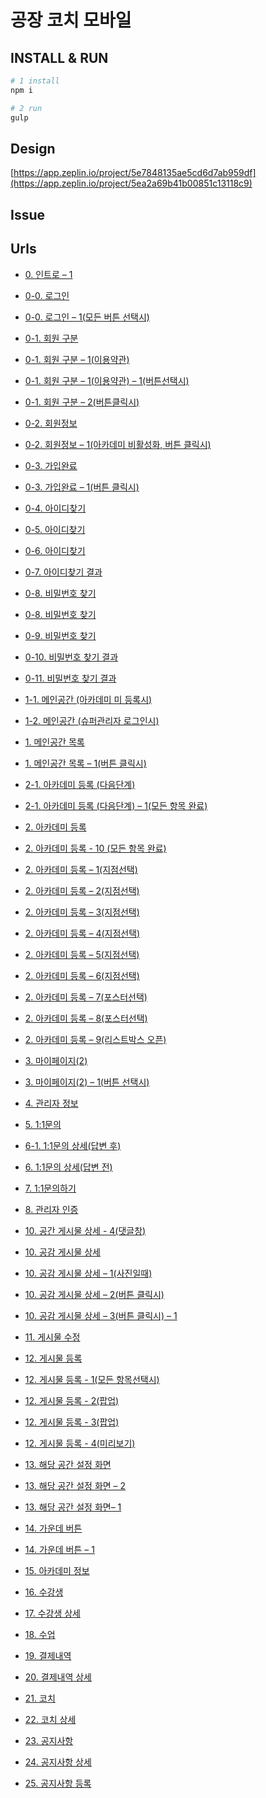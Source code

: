 # 공장 코치 모바일

## INSTALL & RUN
```bash
# 1 install
npm i

# 2 run
gulp
```

## Design
[https://app.zeplin.io/project/5e7848135ae5cd6d7ab959df](https://app.zeplin.io/project/5ea2a69b41b00851c13118c9)

## Issue

## Urls
- [0. 인트로 – 1](https://boring-pike-e46cc3.netlify.app/0.html)
- [0-0. 로그인](https://boring-pike-e46cc3.netlify.app/0-0.html)
- [0-0. 로그인 – 1(모든 버튼 선택시)](https://boring-pike-e46cc3.netlify.app/0-0.html)
- [0-1. 회원 구분](https://boring-pike-e46cc3.netlify.app/0-1.html)
- [0-1. 회원 구분 – 1(이용약관)](https://boring-pike-e46cc3.netlify.app/0-1.html)
- [0-1. 회원 구분 – 1(이용약관) – 1(버튼선택시)](https://boring-pike-e46cc3.netlify.app/0-1.html)
- [0-1. 회원 구분 – 2(버튼클릭시)](https://boring-pike-e46cc3.netlify.app/0-1.html)
- [0-2. 회원정보](https://boring-pike-e46cc3.netlify.app/0-2.html)
- [0-2. 회원정보 – 1(아카데미 비활성화, 버튼 클릭시)](https://boring-pike-e46cc3.netlify.app/0-2.html)
- [0-3. 가입완료](https://boring-pike-e46cc3.netlify.app/0-3.html)
- [0-3. 가입완료 – 1(버튼 클릭시)](https://boring-pike-e46cc3.netlify.app/0-3.html)
- [0-4. 아이디찾기](https://boring-pike-e46cc3.netlify.app/0-4.html)
- [0-5. 아이디찾기 ](https://boring-pike-e46cc3.netlify.app/0-5.html)
- [0-6. 아이디찾기 ](https://boring-pike-e46cc3.netlify.app/0-6.html)
- [0-7. 아이디찾기 결과](https://boring-pike-e46cc3.netlify.app/0-7.html)
- [0-8. 비밀번호 찾기](https://boring-pike-e46cc3.netlify.app/0-8.html)
- [0-8. 비밀번호 찾기 ](https://boring-pike-e46cc3.netlify.app/0-8.html)
- [0-9. 비밀번호 찾기](https://boring-pike-e46cc3.netlify.app/0-9.html)
- [0-10. 비밀번호 찾기 결과](https://boring-pike-e46cc3.netlify.app/0-10.html)
- [0-11. 비밀번호 찾기 결과 ](https://boring-pike-e46cc3.netlify.app/0-11.html)

- [1-1. 메인공간 (아카데미 미 등록시)]()
- [1-2. 메인공간 (슈퍼관리자 로그인시)]()
- [1. 메인공간 목록]()
- [1. 메인공간 목록 – 1(버튼 클릭시)]()
- [2-1. 아카데미 등록 (다음단계)]()
- [2-1. 아카데미 등록 (다음단계) – 1(모든 항목 완료)]()
- [2. 아카데미 등록 ]()
- [2. 아카데미 등록 - 10 (모든 항목 완료)]()
- [2. 아카데미 등록 – 1(지점선택)]()
- [2. 아카데미 등록 – 2(지점선택) ]()
- [2. 아카데미 등록 – 3(지점선택)]()
- [2. 아카데미 등록 – 4(지점선택)]()
- [2. 아카데미 등록 – 5(지점선택)]()
- [2. 아카데미 등록 – 6(지점선택) ]()
- [2. 아카데미 등록 – 7(포스터선택) ]()
- [2. 아카데미 등록 – 8(포스터선택)]()
- [2. 아카데미 등록 – 9(리스트박스 오픈)]()
- [3. 마이페이지(2)]()
- [3. 마이페이지(2) – 1(버튼 선택시)]()

- [4. 관리자 정보]()
- [5. 1:1문의]()
- [6-1. 1:1문의 상세(답변 후)]()
- [6. 1:1문의 상세(답변 전)]()
- [7. 1:1문의하기]()
- [8. 관리자 인증]()
- [10. 공간 게시물 상세 - 4(댓글창)]()
- [10. 공감 게시물 상세]()
- [10. 공감 게시물 상세 – 1(사진일때)]()
- [10. 공감 게시물 상세 – 2(버튼 클릭시)]()
- [10. 공감 게시물 상세 – 3(버튼 클릭시) – 1]()
- [11. 게시물 수정]()
- [12. 게시물 등록]()
- [12. 게시물 등록 - 1(모든 항목선택시)]()
- [12. 게시물 등록 - 2(팝업)]()
- [12. 게시물 등록 - 3(팝업)]()
- [12. 게시물 등록 - 4(미리보기)]()
- [13. 해당 공간 설정 화면]()
- [13. 해당 공간 설정 화면 – 2]()
- [13. 해당 공간 설정 화면– 1]()

- [14. 가운데 버튼]()
- [14. 가운데 버튼 – 1]()
- [15. 아카데미 정보]()
- [16. 수강생]()
- [17. 수강생 상세]()
- [18. 수업]()
- [19. 결제내역]()
- [20. 결제내역 상세]()
- [21. 코치]()
- [22. 코치 상세]()
- [23. 공지사항]()
- [24. 공지사항 상세]()
- [25. 공지사항 등록]()
